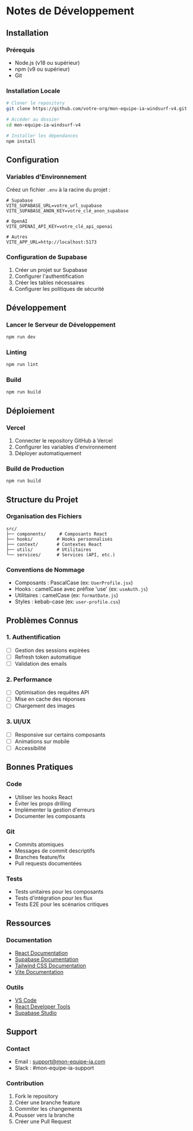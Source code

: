 # Notes de Développement

## Installation

### Prérequis
- Node.js (v18 ou supérieur)
- npm (v9 ou supérieur)
- Git

### Installation Locale
```bash
# Cloner le repository
git clone https://github.com/votre-org/mon-equipe-ia-windsurf-v4.git

# Accéder au dossier
cd mon-equipe-ia-windsurf-v4

# Installer les dépendances
npm install
```

## Configuration

### Variables d'Environnement
Créez un fichier `.env` à la racine du projet :

```env
# Supabase
VITE_SUPABASE_URL=votre_url_supabase
VITE_SUPABASE_ANON_KEY=votre_clé_anon_supabase

# OpenAI
VITE_OPENAI_API_KEY=votre_clé_api_openai

# Autres
VITE_APP_URL=http://localhost:5173
```

### Configuration de Supabase
1. Créer un projet sur Supabase
2. Configurer l'authentification
3. Créer les tables nécessaires
4. Configurer les politiques de sécurité

## Développement

### Lancer le Serveur de Développement
```bash
npm run dev
```

### Linting
```bash
npm run lint
```

### Build
```bash
npm run build
```

## Déploiement

### Vercel
1. Connecter le repository GitHub à Vercel
2. Configurer les variables d'environnement
3. Déployer automatiquement

### Build de Production
```bash
npm run build
```

## Structure du Projet

### Organisation des Fichiers
```
src/
├── components/     # Composants React
├── hooks/         # Hooks personnalisés
├── context/       # Contextes React
├── utils/         # Utilitaires
└── services/      # Services (API, etc.)
```

### Conventions de Nommage
- Composants : PascalCase (ex: `UserProfile.jsx`)
- Hooks : camelCase avec préfixe 'use' (ex: `useAuth.js`)
- Utilitaires : camelCase (ex: `formatDate.js`)
- Styles : kebab-case (ex: `user-profile.css`)

## Problèmes Connus

### 1. Authentification
- [ ] Gestion des sessions expirées
- [ ] Refresh token automatique
- [ ] Validation des emails

### 2. Performance
- [ ] Optimisation des requêtes API
- [ ] Mise en cache des réponses
- [ ] Chargement des images

### 3. UI/UX
- [ ] Responsive sur certains composants
- [ ] Animations sur mobile
- [ ] Accessibilité

## Bonnes Pratiques

### Code
- Utiliser les hooks React
- Éviter les props drilling
- Implémenter la gestion d'erreurs
- Documenter les composants

### Git
- Commits atomiques
- Messages de commit descriptifs
- Branches feature/fix
- Pull requests documentées

### Tests
- Tests unitaires pour les composants
- Tests d'intégration pour les flux
- Tests E2E pour les scénarios critiques

## Ressources

### Documentation
- [React Documentation](https://reactjs.org/)
- [Supabase Documentation](https://supabase.io/docs)
- [Tailwind CSS Documentation](https://tailwindcss.com/docs)
- [Vite Documentation](https://vitejs.dev/guide/)

### Outils
- [VS Code](https://code.visualstudio.com/)
- [React Developer Tools](https://chrome.google.com/webstore/detail/react-developer-tools)
- [Supabase Studio](https://app.supabase.io)

## Support

### Contact
- Email : support@mon-equipe-ia.com
- Slack : #mon-equipe-ia-support

### Contribution
1. Fork le repository
2. Créer une branche feature
3. Commiter les changements
4. Pousser vers la branche
5. Créer une Pull Request 